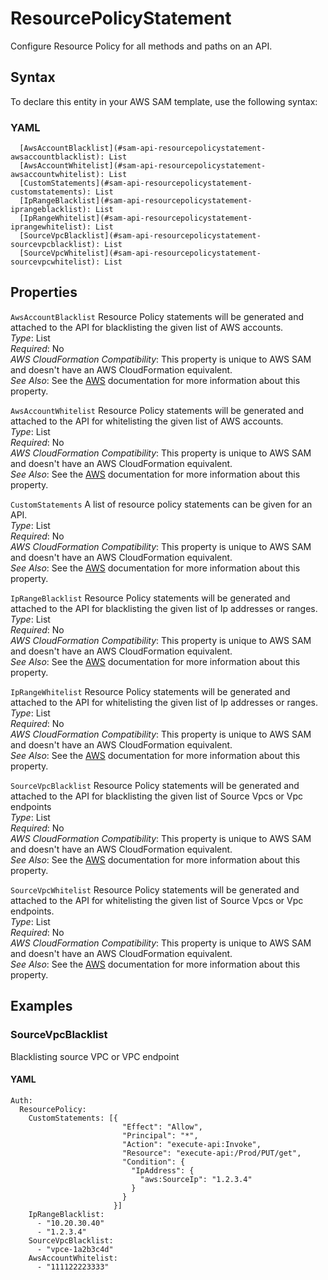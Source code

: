 # ResourcePolicyStatement<a name="sam-property-api-resourcepolicystatement"></a>

Configure Resource Policy for all methods and paths on an API\.

## Syntax<a name="sam-property-api-resourcepolicystatement-syntax"></a>

To declare this entity in your AWS SAM template, use the following syntax:

### YAML<a name="sam-property-api-resourcepolicystatement-syntax.yaml"></a>

```
  [AwsAccountBlacklist](#sam-api-resourcepolicystatement-awsaccountblacklist): List
  [AwsAccountWhitelist](#sam-api-resourcepolicystatement-awsaccountwhitelist): List
  [CustomStatements](#sam-api-resourcepolicystatement-customstatements): List
  [IpRangeBlacklist](#sam-api-resourcepolicystatement-iprangeblacklist): List
  [IpRangeWhitelist](#sam-api-resourcepolicystatement-iprangewhitelist): List
  [SourceVpcBlacklist](#sam-api-resourcepolicystatement-sourcevpcblacklist): List
  [SourceVpcWhitelist](#sam-api-resourcepolicystatement-sourcevpcwhitelist): List
```

## Properties<a name="sam-property-api-resourcepolicystatement-properties"></a>

 `AwsAccountBlacklist`   <a name="sam-api-resourcepolicystatement-awsaccountblacklist"></a>
Resource Policy statements will be generated and attached to the API for blacklisting the given list of AWS accounts\.  
*Type*: List  
*Required*: No  
*AWS CloudFormation Compatibility*: This property is unique to AWS SAM and doesn't have an AWS CloudFormation equivalent\.  
*See Also*: See the [AWS](https://docs.aws.amazon.com/apigateway/latest/developerguide/apigateway-resource-policies-examples.html#apigateway-resource-policies-cross-account-example) documentation for more information about this property\.

 `AwsAccountWhitelist`   <a name="sam-api-resourcepolicystatement-awsaccountwhitelist"></a>
Resource Policy statements will be generated and attached to the API for whitelisting the given list of AWS accounts\.  
*Type*: List  
*Required*: No  
*AWS CloudFormation Compatibility*: This property is unique to AWS SAM and doesn't have an AWS CloudFormation equivalent\.  
*See Also*: See the [AWS](https://docs.aws.amazon.com/apigateway/latest/developerguide/apigateway-resource-policies-examples.html#apigateway-resource-policies-cross-account-example) documentation for more information about this property\.

 `CustomStatements`   <a name="sam-api-resourcepolicystatement-customstatements"></a>
A list of resource policy statements can be given for an API\.  
*Type*: List  
*Required*: No  
*AWS CloudFormation Compatibility*: This property is unique to AWS SAM and doesn't have an AWS CloudFormation equivalent\.  
*See Also*: See the [AWS](https://docs.aws.amazon.com/apigateway/latest/developerguide/apigateway-resource-policies-examples.html) documentation for more information about this property\.

 `IpRangeBlacklist`   <a name="sam-api-resourcepolicystatement-iprangeblacklist"></a>
Resource Policy statements will be generated and attached to the API for blacklisting the given list of Ip addresses or ranges\.  
*Type*: List  
*Required*: No  
*AWS CloudFormation Compatibility*: This property is unique to AWS SAM and doesn't have an AWS CloudFormation equivalent\.  
*See Also*: See the [AWS](https://docs.aws.amazon.com/apigateway/latest/developerguide/apigateway-resource-policies-examples.html#apigateway-resource-policies-source-ip-address-example) documentation for more information about this property\.

 `IpRangeWhitelist`   <a name="sam-api-resourcepolicystatement-iprangewhitelist"></a>
Resource Policy statements will be generated and attached to the API for whitelisting the given list of Ip addresses or ranges\.  
*Type*: List  
*Required*: No  
*AWS CloudFormation Compatibility*: This property is unique to AWS SAM and doesn't have an AWS CloudFormation equivalent\.  
*See Also*: See the [AWS](https://docs.aws.amazon.com/apigateway/latest/developerguide/apigateway-resource-policies-examples.html#apigateway-resource-policies-source-ip-address-example) documentation for more information about this property\.

 `SourceVpcBlacklist`   <a name="sam-api-resourcepolicystatement-sourcevpcblacklist"></a>
Resource Policy statements will be generated and attached to the API for blacklisting the given list of Source Vpcs or Vpc endpoints  
*Type*: List  
*Required*: No  
*AWS CloudFormation Compatibility*: This property is unique to AWS SAM and doesn't have an AWS CloudFormation equivalent\.  
*See Also*: See the [AWS](https://docs.aws.amazon.com/apigateway/latest/developerguide/apigateway-resource-policies-examples.html#apigateway-resource-policies-source-vpc-example) documentation for more information about this property\.

 `SourceVpcWhitelist`   <a name="sam-api-resourcepolicystatement-sourcevpcwhitelist"></a>
Resource Policy statements will be generated and attached to the API for whitelisting the given list of Source Vpcs or Vpc endpoints\.  
*Type*: List  
*Required*: No  
*AWS CloudFormation Compatibility*: This property is unique to AWS SAM and doesn't have an AWS CloudFormation equivalent\.  
*See Also*: See the [AWS](https://docs.aws.amazon.com/apigateway/latest/developerguide/apigateway-resource-policies-examples.html#apigateway-resource-policies-source-vpc-example) documentation for more information about this property\.

## Examples<a name="sam-property-api-resourcepolicystatement--examples"></a>

### SourceVpcBlacklist<a name="sam-property-api-resourcepolicystatement--examples--sourcevpcblacklist"></a>

Blacklisting source VPC or VPC endpoint

#### YAML<a name="sam-property-api-resourcepolicystatement--examples--sourcevpcblacklist--yaml"></a>

```
Auth:
  ResourcePolicy:
    CustomStatements: [{
                         "Effect": "Allow",
                         "Principal": "*",
                         "Action": "execute-api:Invoke",
                         "Resource": "execute-api:/Prod/PUT/get",
                         "Condition": {
                           "IpAddress": {
                             "aws:SourceIp": "1.2.3.4"
                           }
                         }
                       }]
    IpRangeBlacklist:
      - "10.20.30.40"
      - "1.2.3.4"
    SourceVpcBlacklist:
      - "vpce-1a2b3c4d"
    AwsAccountWhitelist:
      - "111122223333"
```